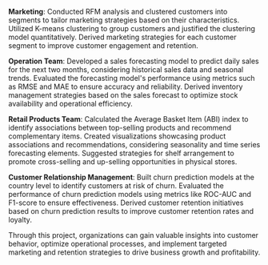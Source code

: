 **Marketing**:
    Conducted RFM analysis and clustered customers into segments to tailor marketing strategies based on their characteristics.
    Utilized K-means clustering to group customers and justified the clustering model quantitatively.
    Derived marketing strategies for each customer segment to improve customer engagement and retention.

**Operation Team**:
    Developed a sales forecasting model to predict daily sales for the next two months, considering historical sales data and seasonal trends.
    Evaluated the forecasting model's performance using metrics such as RMSE and MAE to ensure accuracy and reliability.
    Derived inventory management strategies based on the sales forecast to optimize stock availability and operational efficiency.

**Retail Products Team**:
    Calculated the Average Basket Item (ABI) index to identify associations between top-selling products and recommend complementary items.
    Created visualizations showcasing product associations and recommendations, considering seasonality and time series forecasting elements.
    Suggested strategies for shelf arrangement to promote cross-selling and up-selling opportunities in physical stores.

**Customer Relationship Management**:
    Built churn prediction models at the country level to identify customers at risk of churn.
    Evaluated the performance of churn prediction models using metrics like ROC-AUC and F1-score to ensure effectiveness.
    Derived customer retention initiatives based on churn prediction results to improve customer retention rates and loyalty.

Through this project, organizations can gain valuable insights into customer behavior, optimize operational processes, and implement targeted marketing and retention strategies to drive business growth and profitability.
